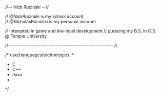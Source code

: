 //-- Nick Rucinski --//

// @NickRucinski is my school account    
// @NicholasRucinski is my personal account

// Interested in game and low-level development
// pursuing my B.S. in C.S. @ Temple University

//------------------------------------------------------//

/* used languages/technologies:
 *
 * C
 * C++
 * Java
 *
 */
